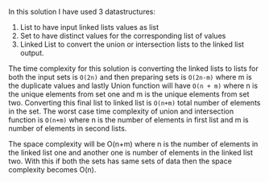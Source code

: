 In this solution I have used 3 datastructures:
1. List to have input linked lists values as list
2. Set to have distinct values for the corresponding list of values
3. Linked List to convert the union or intersection lists to the linked list output.

The time complexity for this solution is converting the linked lists to lists for both the input sets is `O(2n)` and then preparing sets is `O(2n-m)` where m is the duplicate values and lastly Union function will have `O(n + m)` where n is the unique elements from set one and m is the unique elements from set two. Converting this final list to linked list is `O(n+m)` total number of elements in the set.
The worst case time complexity of union and intersection function is `O(n+m)` where n is the number of elements in first list and m is number of elements in second lists.

The space complexity will be O(n+m) where n is the number of elements in the linked list one and another one is number of elements in the linked list two. With this if both the sets has same sets of data then the space complexity becomes O(n).